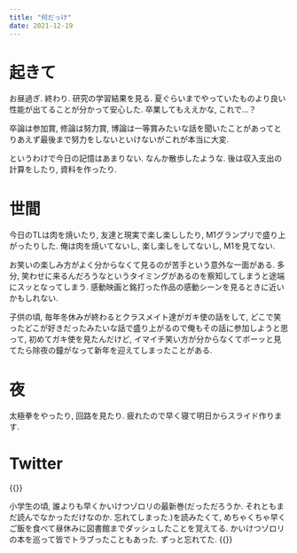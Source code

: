 ```yaml
---
title: "何だっけ"
date: 2021-12-19
---
```


# 起きて
お昼過ぎ. 終わり. 研究の学習結果を見る. 夏ぐらいまでやっていたものより良い性能が出てることが分かって安心した. 卒業してもええかな, これで...？

卒論は参加賞, 修論は努力賞, 博論は一等賞みたいな話を聞いたことがあってとりあえず最後まで努力をしないといけないがこれが本当に大変.

というわけで今日の記憶はあまりない. なんか散歩したような. 後は収入支出の計算をしたり, 資料を作ったり.

# 世間
今日のTLは肉を焼いたり, 友達と現実で楽し楽ししたり, M1グランプリで盛り上がったりした. 俺は肉を焼いてないし, 楽し楽しをしてないし, M1を見てない.

お笑いの楽しみ方がよく分からなくて見るのが苦手という意外な一面がある. 多分, 笑わせに来るんだろうなというタイミングがあるのを察知してしまうと途端にスッとなってしまう. 感動映画と銘打った作品の感動シーンを見るときに近いかもしれない.

子供の頃, 毎年冬休みが終わるとクラスメイト達がガキ使の話をして, どこで笑ったどこが好きだったみたいな話で盛り上がるので俺もその話に参加しようと思って, 初めてガキ使を見たんだけど, イマイチ笑い方が分からなくてボーッと見てたら除夜の鐘がなって新年を迎えてしまったことがある.

# 夜
太極拳をやったり, 回路を見たり. 疲れたので早く寝て明日からスライド作ります.

# Twitter

{{<tweet user="dango_bot" id="1471674181871939585">}}

小学生の頃, 誰よりも早くかいけつゾロリの最新巻(だっただろうか. それともまだ読んでなかっただけなのか. 忘れてしまった.)を読みたくて, めちゃくちゃ早くご飯を食べて昼休みに図書館までダッシュしたことを覚えてる. かいけつゾロリの本を巡って皆でトラブったこともあった. ずっと忘れてた.
{{<tweet user="dango_bot" id="1472402503019155456">}}